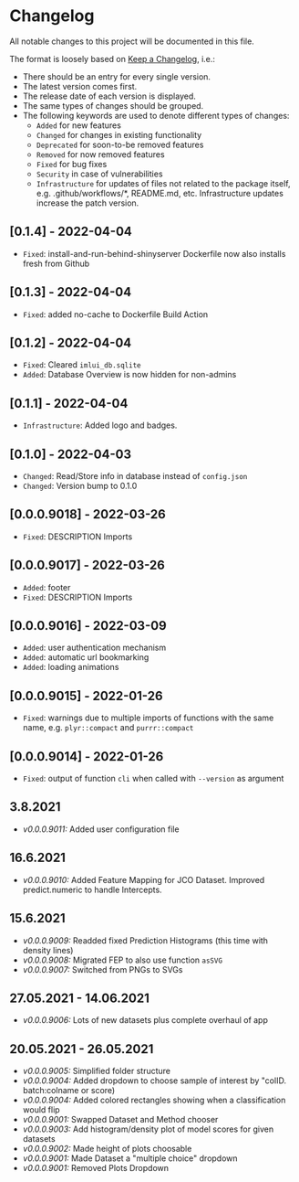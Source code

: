 # Changelog

All notable changes to this project will be documented in this file.

The format is loosely based on [Keep a Changelog](https://keepachangelog.com/en/1.0.0/), i.e.:

- There should be an entry for every single version.
- The latest version comes first.
- The release date of each version is displayed.
- The same types of changes should be grouped.
- The following keywords are used to denote different types of changes:
  - `Added` for new features
  - `Changed` for changes in existing functionality
  - `Deprecated` for soon-to-be removed features
  - `Removed` for now removed features
  - `Fixed` for bug fixes
  - `Security` in case of vulnerabilities
  - `Infrastructure` for updates of files not related to the package itself,
    e.g. .github/workflows/*, README.md, etc. Infrastructure updates increase
    the patch version.

## [0.1.4] - 2022-04-04

- `Fixed`: install-and-run-behind-shinyserver Dockerfile now also installs fresh from Github

## [0.1.3] - 2022-04-04

- `Fixed`: added no-cache to Dockerfile Build Action

## [0.1.2] - 2022-04-04

- `Fixed`: Cleared `imlui_db.sqlite`
- `Added`: Database Overview is now hidden for non-admins

## [0.1.1] - 2022-04-04

- `Infrastructure`: Added logo and badges.

## [0.1.0] - 2022-04-03

- `Changed`: Read/Store info in database instead of `config.json`
- `Changed`: Version bump to 0.1.0

## [0.0.0.9018] - 2022-03-26

- `Fixed`: DESCRIPTION Imports

## [0.0.0.9017] - 2022-03-26

- `Added`: footer
- `Fixed`: DESCRIPTION Imports

## [0.0.0.9016] - 2022-03-09

- `Added`: user authentication mechanism
- `Added`: automatic url bookmarking
- `Added`: loading animations

## [0.0.0.9015] - 2022-01-26

- `Fixed`: warnings due to multiple imports of functions with the same name, e.g. `plyr::compact` and `purrr::compact`

## [0.0.0.9014] - 2022-01-26

- `Fixed`: output of function `cli` when called with `--version` as argument

## 3.8.2021

- *v0.0.0.9011:* Added user configuration file

## 16.6.2021

- *v0.0.0.9010:* Added Feature Mapping for JCO Dataset. Improved predict.numeric to handle Intercepts.

## 15.6.2021

- *v0.0.0.9009:* Readded fixed Prediction Histograms (this time with density lines)
- *v0.0.0.9008:* Migrated FEP to also use  function `asSVG`
- *v0.0.0.9007:* Switched from PNGs to SVGs

## 27.05.2021 - 14.06.2021

- *v0.0.0.9006:* Lots of new datasets plus complete overhaul of app

## 20.05.2021 - 26.05.2021

- *v0.0.0.9005:* Simplified folder structure
- *v0.0.0.9004:* Added dropdown to choose sample of interest by "colID. batch:colname or score)
- *v0.0.0.9004:* Added colored rectangles showing when a classification would flip
- *v0.0.0.9001:* Swapped Dataset and Method chooser
- *v0.0.0.9003:* Add histogram/density plot of model scores for given datasets
- *v0.0.0.9002:* Made height of plots choosable
- *v0.0.0.9001:* Made Dataset a "multiple choice" dropdown
- *v0.0.0.9001:* Removed Plots Dropdown
